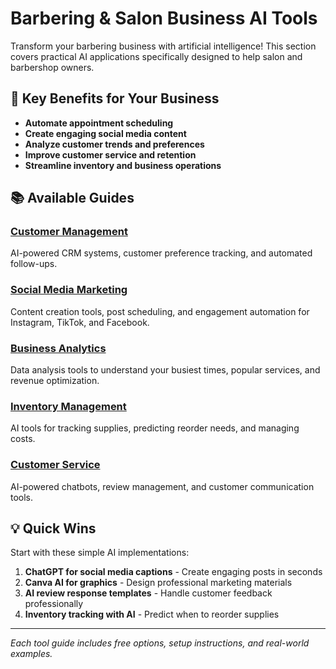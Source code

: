 # Barbering & Salon Business AI Tools

Transform your barbering business with artificial intelligence! This section covers practical AI applications specifically designed to help salon and barbershop owners.

## 🎯 Key Benefits for Your Business

- **Automate appointment scheduling**
- **Create engaging social media content**
- **Analyze customer trends and preferences**
- **Improve customer service and retention**
- **Streamline inventory and business operations**

## 📚 Available Guides

### [Customer Management](/barbering/customer-management)
AI-powered CRM systems, customer preference tracking, and automated follow-ups.

### [Social Media Marketing](/barbering/social-media)
Content creation tools, post scheduling, and engagement automation for Instagram, TikTok, and Facebook.

### [Business Analytics](/barbering/analytics)
Data analysis tools to understand your busiest times, popular services, and revenue optimization.

### [Inventory Management](/barbering/inventory)
AI tools for tracking supplies, predicting reorder needs, and managing costs.

### [Customer Service](/barbering/customer-service)
AI-powered chatbots, review management, and customer communication tools.

## 💡 Quick Wins

Start with these simple AI implementations:
1. **ChatGPT for social media captions** - Create engaging posts in seconds
2. **Canva AI for graphics** - Design professional marketing materials
3. **AI review response templates** - Handle customer feedback professionally
4. **Inventory tracking with AI** - Predict when to reorder supplies

---

*Each tool guide includes free options, setup instructions, and real-world examples.*